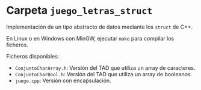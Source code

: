 # Carpeta `juego_letras_struct`

Implementación de un tipo abstracto de datos mediante los `struct` de C++.

En Linux o en Windows con MinGW, ejecutar `make` para compilar los ficheros.

Ficheros disponibles:

 * `ConjuntoCharArray.h`: Versión del TAD que utiliza un array de caracteres.
 * `ConjuntoCharBool.h`: Versión del TAD que utiliza un array de booleanos.
 * `juego.cpp`: Versión con encapsulación.
